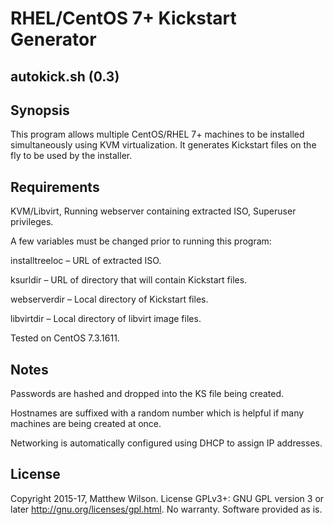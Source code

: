 # RHEL/CentOS 7+ Kickstart Generator 

## autokick.sh (0.3)

## Synopsis

This program allows multiple CentOS/RHEL 7+ machines to be installed simultaneously using KVM virtualization. It generates Kickstart files on the fly to be used by the installer. 

## Requirements
KVM/Libvirt, Running webserver containing extracted ISO, Superuser privileges.

A few variables must be changed prior to running this program:

installtreeloc – URL of extracted ISO.

ksurldir – URL of directory that will contain Kickstart files.

webserverdir – Local directory of Kickstart files.

libvirtdir – Local directory of libvirt image files.

Tested on CentOS 7.3.1611.

## Notes

Passwords are hashed and dropped into the KS file being created.

Hostnames are suffixed with a random number which is helpful if many machines are being created at once.

Networking is automatically configured using DHCP to assign IP addresses. 

## License

Copyright 2015-17, Matthew Wilson.
License GPLv3+: GNU GPL version 3 or later http://gnu.org/licenses/gpl.html.
No warranty. Software provided as is.
